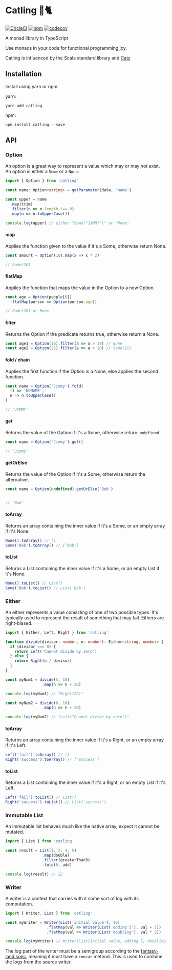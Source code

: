 # Catling 🔫🐈

[![CircleCI](https://img.shields.io/circleci/project/github/harrygr/catling.svg?style=flat-square)](https://circleci.com/gh/harrygr/catling) [![npm](https://img.shields.io/npm/v/catling.svg?style=flat-square)](https://www.npmjs.com/package/catling) [![codecov](https://codecov.io/gh/harrygr/catling/branch/master/graph/badge.svg)](https://codecov.io/gh/harrygr/catling)



A monad library in TypeScript

Use monads in your code for functional programming joy.

Catling is influenced by the Scala standard library and [Cats][cats]

## Installation

Install using yarn or npm

yarn:

```
yarn add catling
```

npm:

```
npm install catling --save
```

## API

### Option

An option is a great way to represent a value which may or may not exist. An option is either a `Some` or a `None`.

```typescript
import { Option } from 'catling'

const name: Option<string> = getParameter(data, 'name')

const upper = name
  .map(trim)
  .filter(n => n.length !== 0)
  .map(n => n.toUpperCase())

console.log(upper) // either "Some("JIMMY")" or "None"
```

#### map

Applies the function given to the value if it's a Some, otherwise return None.

```typescript
const amount = Option(10).map(x => x * 2)

// Some(20)
```

#### flatMap

Applies the function that maps the value in the Option to a new Option.

```typescript
const age = Option(people[0])
  .flatMap(person => Option(person.age))

// Some(20) or None
```

#### filter

Returns the Option if the predicate returns true, otherwise return a None.

```typescript
const age1 = Option(16).filter(a => a > 18) // None
const age2 = Option(21).filter(a => a > 18) // Some(21)
```


#### fold / chain

Applies the first function if the Option is a None, else applies the second function.

```typescript
const name = Option('Jimmy').fold(
  () => 'NONAME',
  n => n.toUpperCase()
)

// 'JIMMY'
```

#### get

Returns the value of the Option if it's a Some, otherwise return `undefined`

```typescript
const name = Option('Jimmy').get()

// 'Jimmy'
```

#### getOrElse

Returns the value of the Option if it's a Some, otherwise return the alternative.

```typescript
const name = Option(undefined).getOrElse('Bob')


// 'Bob'
```

#### toArray

Returns an array containing the inner value if it's a Some, or an empty array if it's None.

```typescript
None().toArray() // []
Some('Bob').toArray() // ['Bob']
```

#### toList

Returns a List containing the inner value if it's a Some, or an empty List if it's None.

```typescript
None().toList() // List()
Some('Bob').toList() // List('Bob')
```

### Either

An either represents a value consisting of one of two possible types.
It's typically used to represent the result of something that may fail. Eithers are right-biased.

```typescript
import { Either, Left, Right } from 'catling'

function divide(divisor: number, n: number): Either<string, number> {
  if (divisor === 0) {
    return Left('Cannot divide by zero')
  } else {
    return Right(n / divisor)
  }
}

const myNum1 = divide(5, 10)
                .map(n => n + 20)

console.log(myNum1) // "Right(22)"

const myNum2 = divide(0, 10)
                .map(n => n + 20)

console.log(myNum2) // "Left("Cannot divide by zero")"
```

#### toArray

Returns an array containing the inner value if it's a Right, or an empty array if it's Left.

```typescript
Left('fail').toArray() // []
Right('success').toArray() // ['success']
```

#### toList

Returns a List containing the inner value if it's a Right, or an empty List if it's Left.

```typescript
Left('fail').toList() // List()
Right('success').toList() // List('success')
```

### Immutable List

An immutable list behaves much like the native array, expect it cannot be mutated.

```typescript
import { List } from 'catling'

const result = List(1, 2, 4, 5)
                .map(double)
                .filter(greaterThan3)
                .fold(0, add)

console.log(result) // 22
```

### Writer

A writer is a context that carries with it some sort of log with its computation.

```typescript
import { Writer, List } from 'catling'

const myWriter = Writer(List('initial value'), 10)
                  .flatMap(val => Writer(List('adding 5'), val + 5))
                  .flatMap(val => Writer(List('doubling'), val * 2))

console.log(myWriter) // Writer(List(initial value, adding 5, doubling), 30)
```

The log part of the writer must be a semigroup according to the [fantasy-land spec][fantasy-land-semigroup], meaning it must have a `concat` method. This is used to combine the logs from the source writer.


[cats]: https://github.com/typelevel/cats
[fantasy-land-semigroup]: https://github.com/fantasyland/fantasy-land#semigroup